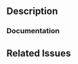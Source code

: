 <!--
  Have any questions? Hopefully we'll have docs soon, in the mean time
  ask in this Pull Request and a maintainer will be happy to help :)
-->

## Description

<!-- Write a brief description of the changes introduced by this PR -->

### Documentation

<!--
  Where is this documented?

  - If docs exist:
    - Update any references, if relevant.
  - If no docs exist:
    - Create a documentation including bullet points for how to use the feature, code snippets (including from happy path tests), etc.
-->

## Related Issues

<!--
  Link to the issue that is fixed by this PR (if there is one)
  e.g. Fixes #1234

  Link to an issue that is partially addressed by this PR (if there are any)
  e.g. Addresses #1234

  Link to related issues (if there are any)
  e.g. Related to #1234
-->
